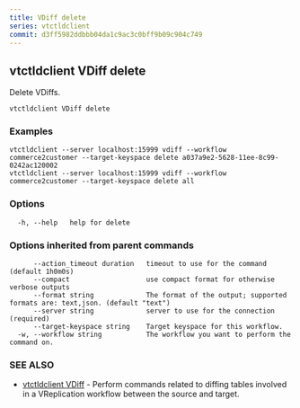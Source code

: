 ```yaml
---
title: VDiff delete
series: vtctldclient
commit: d3ff5982ddbbb04da1c9ac3c0bff9b09c904c749
---
```

## vtctldclient VDiff delete

Delete VDiffs.

```
vtctldclient VDiff delete
```

### Examples

```
vtctldclient --server localhost:15999 vdiff --workflow commerce2customer --target-keyspace delete a037a9e2-5628-11ee-8c99-0242ac120002
vtctldclient --server localhost:15999 vdiff --workflow commerce2customer --target-keyspace delete all
```

### Options

```
  -h, --help   help for delete
```

### Options inherited from parent commands

```
      --action_timeout duration   timeout to use for the command (default 1h0m0s)
      --compact                   use compact format for otherwise verbose outputs
      --format string             The format of the output; supported formats are: text,json. (default "text")
      --server string             server to use for the connection (required)
      --target-keyspace string    Target keyspace for this workflow.
  -w, --workflow string           The workflow you want to perform the command on.
```

### SEE ALSO

* [vtctldclient VDiff](../)	 - Perform commands related to diffing tables involved in a VReplication workflow between the source and target.

